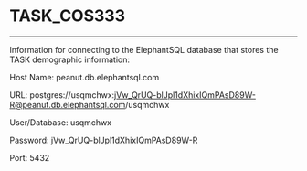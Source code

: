 # TASK_COS333

---

Information for connecting to the ElephantSQL database that stores the TASK demographic information:

Host Name: peanut.db.elephantsql.com

URL: postgres://usqmchwx:jVw_QrUQ-blJpl1dXhixIQmPAsD89W-R@peanut.db.elephantsql.com/usqmchwx

User/Database: usqmchwx

Password: jVw_QrUQ-blJpl1dXhixIQmPAsD89W-R

Port: 5432
